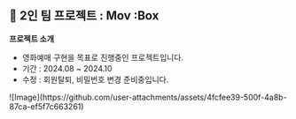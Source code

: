 ## 🍺 2인 팀 프로젝트 : Mov :Box
**프로젝트 소개**
  <ul>
    <li>영화예매 구현을 목표로 진행중인 프로젝트입니다.</li>
    <li> 기간 : 2024.08 ~ 2024.10 </li>
    <li> 수정 : 회원탈퇴, 비밀번호 변경 준비중입니다.</li>
  </ul>
![Image](https://github.com/user-attachments/assets/4fcfee39-500f-4a8b-87ca-ef5f7c663261)
